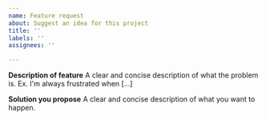 ```yaml
---
name: Feature request
about: Suggest an idea for this project
title: ''
labels: ''
assignees: ''

---
```


**Description of feature**
A clear and concise description of what the problem is. Ex. I'm always frustrated when [...]

**Solution you propose**
A clear and concise description of what you want to happen.


